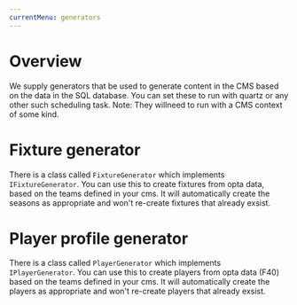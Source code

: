 ```yaml
---
currentMenu: generators
---
```


Overview
============
We supply generators that be used to generate content in the CMS based on the data in the SQL database.  You can set these to run with quartz or any other such scheduling task. Note: They willneed to run with a CMS context of some kind.

Fixture generator
============

There is a class called  ```FixtureGenerator``` which implements  ```IFixtureGenerator```. 
You can use this to create fixtures from opta data, based on the teams defined in your cms. 
It will automatically create the seasons as appropriate and won't re-create fixtures that already exsist.




Player profile generator
============
There is a class called  ```PlayerGenerator``` which implements  ```IPlayerGenerator```. 
You can use this to create players from opta data (F40) based on the teams defined in your cms. 
It will automatically create the players as appropriate and won't re-create players that already exsist.
